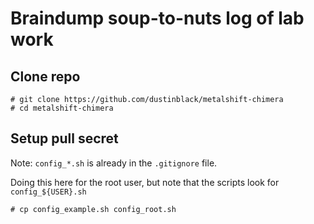 # Braindump soup-to-nuts log of lab work

## Clone repo

```
# git clone https://github.com/dustinblack/metalshift-chimera
# cd metalshift-chimera
```

## Setup pull secret

Note: `config_*.sh` is already in the `.gitignore` file.

Doing this here for the root user, but note that the scripts look for `config_${USER}.sh`

```
# cp config_example.sh config_root.sh
```
